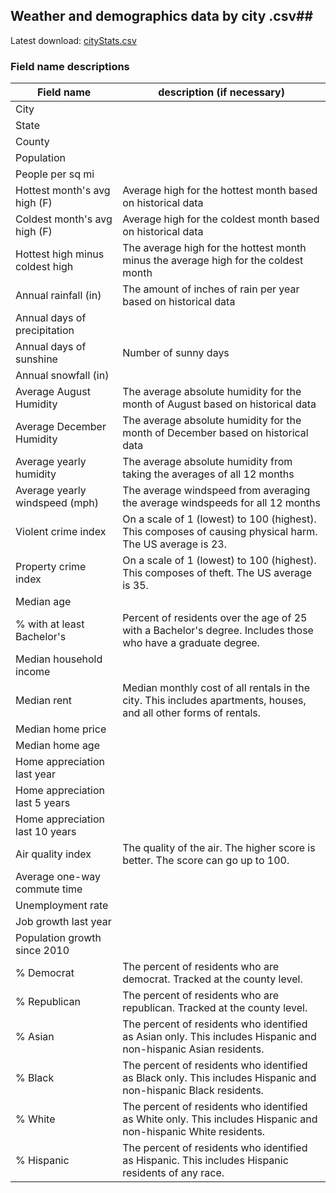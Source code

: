 ## Weather and demographics data by city .csv##
Latest download: <a href="cityStats.csv" download>cityStats.csv</a>

### Field name descriptions

| Field name | description (if necessary) |
| ----------- | ----------- |
| City      |        |
| State   |    |
| County   |  |
| Population |  |
| People per sq mi |  |
| Hottest month's avg high (F) | Average high for the hottest month based on historical data |
| Coldest month's avg high (F) | Average high for the coldest month based on historical data |
| Hottest high minus coldest high | The average high for the hottest month minus the average high for the coldest month |
| Annual rainfall (in) | The amount of inches of rain per year based on historical data |
| Annual days of precipitation | |
| Annual days of sunshine | Number of sunny days |
| Annual snowfall (in) | |
| Average August Humidity | The average absolute humidity for the month of August based on historical data |
| Average December Humidity | The average absolute humidity for the month of December based on historical data |
| Average yearly humidity | The average absolute humidity from taking the averages of all 12 months |
| Average yearly windspeed (mph) | The average windspeed from averaging the average windspeeds for all 12 months |
| Violent crime index | On a scale of 1 (lowest) to 100 (highest). This composes of causing physical harm. The US average is 23. |
| Property crime index | On a scale of 1 (lowest) to 100 (highest). This composes of theft. The US average is 35.|
| Median age | |
| % with at least Bachelor's | Percent of residents over the age of 25 with a Bachelor's degree. Includes those who have a graduate degree. |
| Median household income | |
| Median rent | Median monthly cost of all rentals in the city. This includes apartments, houses, and all other forms of rentals. |
| Median home price | |
| Median home age | |
| Home appreciation last year | |
| Home appreciation last 5 years | |
| Home appreciation last 10 years |
| Air quality index | The quality of the air. The higher score is better. The score can go up to 100. |
| Average one-way commute time | |
| Unemployment rate | |
| Job growth last year | |
| Population growth since 2010 | |
| % Democrat | The percent of residents who are democrat. Tracked at the county level. |
| % Republican | The percent of residents who are republican. Tracked at the county level. |
| % Asian | The percent of residents who identified as Asian only. This includes Hispanic and non-hispanic Asian residents. |
| % Black | The percent of residents who identified as Black only. This includes Hispanic and non-hispanic Black residents. |
| % White | The percent of residents who identified as White only. This includes Hispanic and non-hispanic White residents. |
| % Hispanic | The percent of residents who identified as Hispanic. This includes Hispanic residents of any race. |